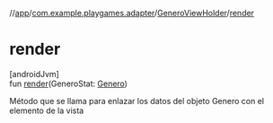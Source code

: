 //[app](../../../index.md)/[com.example.playgames.adapter](../index.md)/[GeneroViewHolder](index.md)/[render](render.md)

# render

[androidJvm]\
fun [render](render.md)(GeneroStat: [Genero](../../com.example.playgames/-genero/index.md))

Método que se llama para enlazar los datos del objeto Genero con el elemento de la vista
